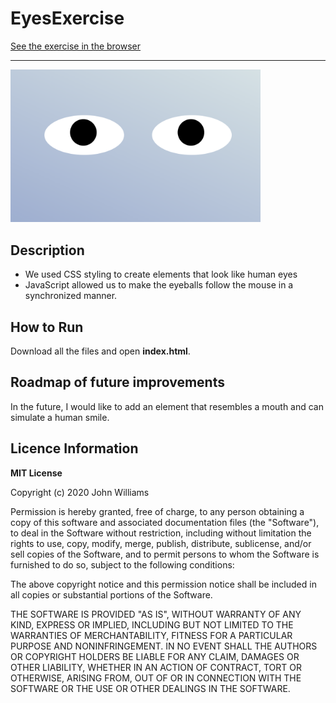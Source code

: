 # EyesExercise


<a href ="https://ivanacliffords.github.io/eyesExercise/" target="_blank">See the exercise in the browser</a>

***

<img src = "img/eyes.png" width = '400'/>



## Description 
* We used CSS styling to create elements that look like human eyes
* JavaScript allowed us to make the eyeballs follow the mouse in a synchronized manner. 



## How to Run
Download all the files and open **index.html**.


## Roadmap of future improvements
In the future, I would like to add an element that resembles a mouth and can simulate a human smile.



## Licence Information 




**MIT License**

Copyright (c) 2020 John Williams

Permission is hereby granted, free of charge, to any person obtaining a copy
of this software and associated documentation files (the "Software"), to deal
in the Software without restriction, including without limitation the rights
to use, copy, modify, merge, publish, distribute, sublicense, and/or sell
copies of the Software, and to permit persons to whom the Software is
furnished to do so, subject to the following conditions:

The above copyright notice and this permission notice shall be included in all
copies or substantial portions of the Software.

THE SOFTWARE IS PROVIDED "AS IS", WITHOUT WARRANTY OF ANY KIND, EXPRESS OR
IMPLIED, INCLUDING BUT NOT LIMITED TO THE WARRANTIES OF MERCHANTABILITY,
FITNESS FOR A PARTICULAR PURPOSE AND NONINFRINGEMENT. IN NO EVENT SHALL THE
AUTHORS OR COPYRIGHT HOLDERS BE LIABLE FOR ANY CLAIM, DAMAGES OR OTHER
LIABILITY, WHETHER IN AN ACTION OF CONTRACT, TORT OR OTHERWISE, ARISING FROM,
OUT OF OR IN CONNECTION WITH THE SOFTWARE OR THE USE OR OTHER DEALINGS IN THE
SOFTWARE.

